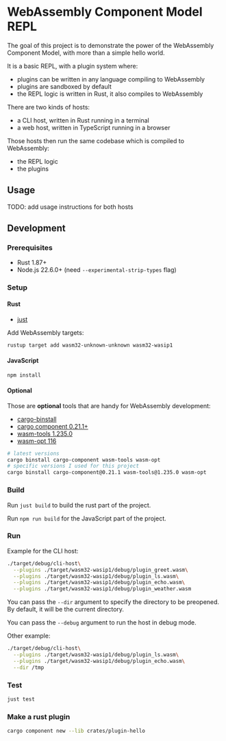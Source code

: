 # WebAssembly Component Model REPL

The goal of this project is to demonstrate the power of the WebAssembly Component Model, with more than a simple hello world.

It is a basic REPL, with a plugin system where:

- plugins can be written in any language compiling to WebAssembly
- plugins are sandboxed by default
- the REPL logic is written in Rust, it also compiles to WebAssembly

There are two kinds of hosts:

- a CLI host, written in Rust running in a terminal
- a web host, written in TypeScript running in a browser

Those hosts then run the same codebase which is compiled to WebAssembly:

- the REPL logic
- the plugins

## Usage

TODO: add usage instructions for both hosts

## Development

### Prerequisites

- Rust 1.87+
- Node.js 22.6.0+ (need `--experimental-strip-types` flag)

### Setup

#### Rust

- [just](https://github.com/casey/just?tab=readme-ov-file#installation)

Add WebAssembly targets:

```bash
rustup target add wasm32-unknown-unknown wasm32-wasip1
```

#### JavaScript

```bash
npm install
```

#### Optional

Those are **optional** tools that are handy for WebAssembly development:

- [cargo-binstall](https://github.com/cargo-bins/cargo-binstall?tab=readme-ov-file#installation)
- [cargo component 0.21.1+](https://github.com/bytecodealliance/cargo-component?tab=readme-ov-file#installation)
- [wasm-tools 1.235.0](https://github.com/bytecodealliance/wasm-tools?tab=readme-ov-file#installation)
- [wasm-opt 116](https://github.com/WebAssembly/binaryen?tab=readme-ov-file#installation)

```bash
# latest versions
cargo binstall cargo-component wasm-tools wasm-opt
# specific versions I used for this project
cargo binstall cargo-component@0.21.1 wasm-tools@1.235.0 wasm-opt
```

### Build

Run `just build` to build the rust part of the project.

Run `npm run build` for the JavaScript part of the project.

### Run

Example for the CLI host:

```bash
./target/debug/cli-host\
  --plugins ./target/wasm32-wasip1/debug/plugin_greet.wasm\
  --plugins ./target/wasm32-wasip1/debug/plugin_ls.wasm\
  --plugins ./target/wasm32-wasip1/debug/plugin_echo.wasm\
  --plugins ./target/wasm32-wasip1/debug/plugin_weather.wasm
```

You can pass the `--dir` argument to specify the directory to be preopened. By default, it will be the current directory.

You can pass the `--debug` argument to run the host in debug mode.

Other example:

```bash
./target/debug/cli-host\
  --plugins ./target/wasm32-wasip1/debug/plugin_ls.wasm\
  --plugins ./target/wasm32-wasip1/debug/plugin_echo.wasm\
  --dir /tmp
```

### Test

```bash
just test
```

### Make a rust plugin

```bash
cargo component new --lib crates/plugin-hello
```
